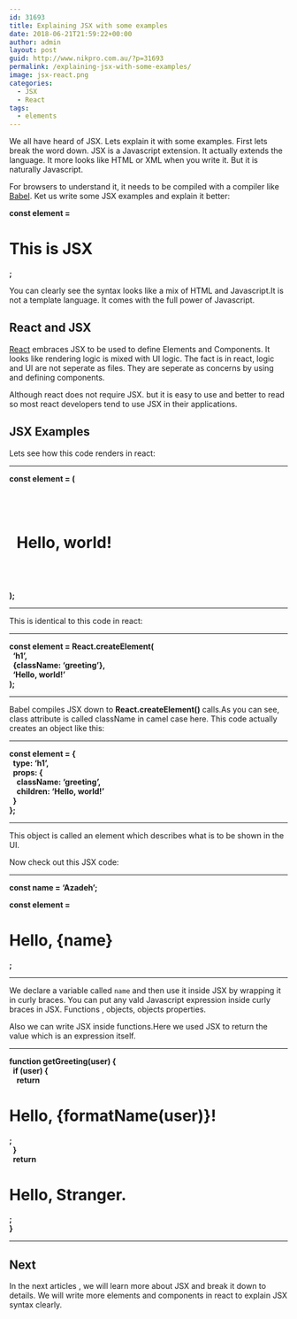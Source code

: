 ```yaml
---
id: 31693
title: Explaining JSX with some examples
date: 2018-06-21T21:59:22+00:00
author: admin
layout: post
guid: http://www.nikpro.com.au/?p=31693
permalink: /explaining-jsx-with-some-examples/
image: jsx-react.png
categories:
  - JSX
  - React
tags:
  - elements
---
```

We all have heard of JSX. Lets explain it with some examples. First lets break the word down. JSX is a Javascript extension. It actually extends the language. It more looks like HTML or XML when you write it. But it is naturally Javascript. 

For browsers to understand it, it needs to be compiled with a compiler like [Babel](https://babeljs.io/). Ket us write some JSX examples and explain it better:

<p class="gatsby-code-jsx">
  <strong>const element = <h1>This is JSX</h1>;</p> 
  
  <p>
    </strong>You can clearly see the syntax looks like a mix of HTML and Javascript.It is not a template language. It comes with the full power of Javascript.
  </p>
  
  <h2 class="gatsby-code-jsx">
    React and JSX
  </h2>
  
  <p>
    <a href="http://www.nikpro.com.au/react-or-angular-how-much-it-matters/">React</a> embraces JSX to be used to define Elements and Components. It looks like rendering logic is mixed with UI logic. The fact is in react, logic and UI are not seperate as files. They are seperate as concerns by using and defining components.
  </p>
  
  <p>
    Although react does not require JSX. but it is easy to use and better to read so most react developers tend to use JSX in their applications.
  </p>
  
  <h2>
    JSX Examples 
  </h2>
  
  <p>
    Lets see how this code renders in react:
  </p>
  
  <hr />
  
  <p>
    <strong>const element = (</strong><br /> <strong> <h1 className=&#8221;greeting&#8221;></strong><br /> <strong>  Hello, world!</strong><br /> <strong>  </h1></strong><br /> <strong>);</strong>
  </p>
  
  <hr />
  
  <p>
    This is identical to this code in react:
  </p>
  
  <hr />
  
  <p>
    <strong>const element = React.createElement(</strong><br /> <strong>  &#8216;h1&#8217;,</strong><br /> <strong>  {className: &#8216;greeting&#8217;},</strong><br /> <strong>  &#8216;Hello, world!&#8217;</strong><br /> <strong>);</strong>
  </p>
  
  <hr />
  
  <p>
    Babel compiles JSX down to <strong>React.createElement()</strong> calls.As you can see, class attribute is called className in camel case here. This code actually creates an object like this:
  </p>
  
  <hr />
  
  <p>
    <strong>const element = {</strong><br /> <strong>  type: &#8216;h1&#8217;,</strong><br /> <strong>  props: {</strong><br /> <strong>    className: &#8216;greeting&#8217;,</strong><br /> <strong>    children: &#8216;Hello, world!&#8217;</strong><br /> <strong>  }</strong><br /> <strong>};</strong>
  </p>
  
  <hr />
  
  <p>
    This object is called an element which describes what is to be shown in the UI.
  </p>
  
  <p>
    Now check out this JSX code:
  </p>
  
  <hr />
  
  <p>
    <strong><span class="token keyword">const</span> name <span class="token operator">=</span> <span class="token string">&#8216;Azadeh&#8217;</span><span class="token punctuation">;</span></strong>
  </p>
  
  <p>
    <strong>const element = <h1>Hello, {name}</h1>;</strong>
  </p>
  
  <hr />
  
  <p>
    We declare a variable called <code>name</code> and then use it inside JSX by wrapping it in curly braces. You can put any vald Javascript expression inside curly braces in JSX. Functions , objects, objects properties.
  </p>
  
  <p>
    Also we can write JSX inside functions.Here we used JSX to return the value which is an expression itself.
  </p>
  
  <hr />
  
  <p>
    <strong>function getGreeting(user) {</strong><br /> <strong>  if (user) {</strong><br /> <strong>    return <h1>Hello, {formatName(user)}!</h1>;</strong><br /> <strong>  }</strong><br /> <strong>  return <h1>Hello, Stranger.</h1>;</strong><br /> <strong>}</strong>
  </p>
  
  <hr />
  
  <h2>
    Next
  </h2>
  
  <p>
    In the next articles , we will learn more about JSX and break it down to details. We will write more elements and components in react to explain JSX syntax clearly.
  </p>